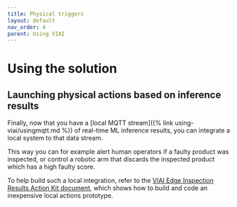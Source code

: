 ```yaml
---
title: Physical triggers
layout: default
nav_order: 4
parent: Using VIAI
---
```

# Using the solution

## Launching physical actions based on inference results

Finally, now that you have a [local MQTT stream]({% link using-viai/usingmqtt.md %}) of real-time ML inference results, you can integrate a local system to that data stream.

This way you can for example alert human operators if a faulty product was inspected, or control a robotic arm that discards the inspected product which has a high faulty score.

To help build such a local integration, refer to the [VIAI Edge Inspection Results Action Kit document](https://docs.google.com/document/d/1ghLtMAlwMs9tah9zrBAzlDZAe9gZIcgWyQ2duIG817Q/edit?usp=sharing&resourcekey=0-zbcOEo1zY5x_9h0yBTjc4A), which shows how to build and code an inexpensive local actions prototype.

